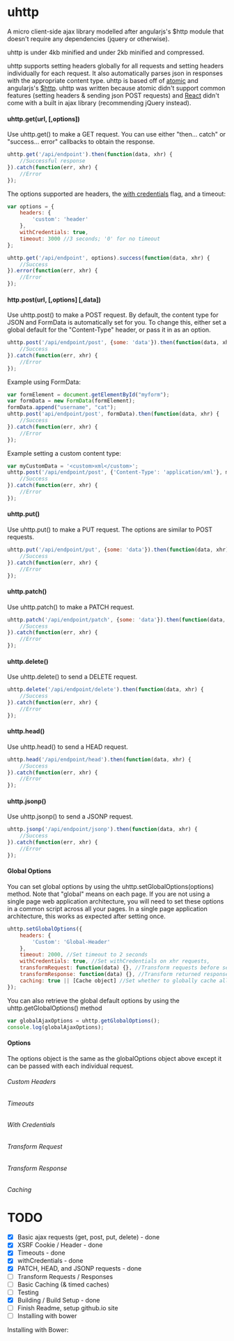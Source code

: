 # uhttp

A micro client-side ajax library modelled after angularjs's $http module that doesn't require any dependencies (jquery or otherwise). 

uhttp is under 4kb minified and under 2kb minified and compressed.

uhttp supports setting headers globally for all requests and setting headers individually for each request. It also automatically parses json in responses with the appropriate content type. uhttp is based off of [atomic](https://github.com/toddmotto/atomic) and angularjs's [$http](https://github.com/angular/angular.js/blob/v1.3.x/src/ng/http.js). uhttp was written because atomic didn't support common features (setting headers & sending json POST requests) and [React](https://facebook.github.io/react/index.html) didn't come with a built in ajax library (recommending jQuery instead).

#### uhttp.get(url, [,options])
Use uhttp.get() to make a GET request. You can use either "then... catch" or "success... error" callbacks to obtain the response.

```javascript
uhttp.get('/api/endpoint').then(function(data, xhr) {
    //Successful response
}).catch(function(err, xhr) {
    //Error
});

```

The options supported are headers, the [with credentials](https://developer.mozilla.org/en-US/docs/Web/HTTP/Access_control_CORS#Requests_with_credentials) flag, and a timeout:

```javascript
var options = {
    headers: {
        'custom': 'header'
    },
    withCredentials: true,
    timeout: 3000 //3 seconds; '0' for no timeout
};

uhttp.get('/api/endpoint', options).success(function(data, xhr) {
    //Success
}).error(function(err, xhr) {
    //Error
});

```

#### http.post(url, [,options] [,data])

Use uhttp.post() to make a POST request. By default, the content type for JSON and FormData is automatically set for you. To change this, either set a global default for the "Content-Type" header, or pass it in as an option.

```javascript
uhttp.post('/api/endpoint/post', {some: 'data'}).then(function(data, xhr) {
    //Success
}).catch(function(err, xhr) {
    //Error
});
```

Example using FormData:
```javascript
var formElement = document.getElementById("myform");
var formData = new FormData(formElement);
formData.append("username", "cat");
uhttp.post('api/endpoint/post', formData).then(function(data, xhr) {
    //Success
}).catch(function(err, xhr) {
    //Error
});
```

Example setting a custom content type:
```javascript
var myCustomData = '<custom>xml</custom>';
uhttp.post('/api/endpoint/post', {'Content-Type': 'application/xml'}, myCustomData).then(function(data, xhr) {
    //Success
}).catch(function(err, xhr) {
    //Error
});
```

#### uhttp.put()

Use uhttp.put() to make a PUT request. The options are similar to POST requests.

```javascript
uhttp.put('/api/endpoint/put', {some: 'data'}).then(function(data, xhr) {
    //Success
}).catch(function(err, xhr) {
    //Error
});
```

#### uhttp.patch()

Use uhttp.patch() to make a PATCH request.

```javascript
uhttp.patch('/api/endpoint/patch', {some: 'data'}).then(function(data, xhr) {
    //Success
}).catch(function(err, xhr) {
    //Error
});
```

#### uhttp.delete()

Use uhttp.delete() to send a DELETE request.

```javascript
uhttp.delete('/api/endpoint/delete').then(function(data, xhr) {
    //Success
}).catch(function(err, xhr) {
    //Error
});
```

#### uhttp.head()

Use uhttp.head() to send a HEAD request.

```javascript
uhttp.head('/api/endpoint/head').then(function(data, xhr) {
    //Success
}).catch(function(err, xhr) {
    //Error
});
```

#### uhttp.jsonp()

Use uhttp.jsonp() to send a JSONP request.

```javascript
uhttp.jsonp('/api/endpoint/jsonp').then(function(data, xhr) {
    //Success
}).catch(function(err, xhr) {
    //Error
});
```

#### Global Options

You can set global options by using the uhttp.setGlobalOptions(options) method. Note that "global" means on each page. If you are not using a single page web application architecture, you will need to set these options in a common script across all your pages. In a single page application architecture, this works as expected after setting once.

```javascript
uhttp.setGlobalOptions({
    headers: {
        'Custom': 'Global-Header'
    },
    timeout: 2000, //Set timeout to 2 seconds
    withCredentials: true, //Set withCredentials on xhr requests,
    transformRequest: function(data) {}, //Transform requests before sending
    transformResponse: function(data) {}, //Transform returned responses
    caching: true || [Cache object] //Set whether to globally cache all requests (not recommended - use individual request options instead)
});
```

You can also retrieve the global default options by using the uhttp.getGlobalOptions() method

```javascript
var globalAjaxOptions = uhttp.getGlobalOptions();
console.log(globalAjaxOptions);
```

#### Options

The options object is the same as the globalOptions object above except it can be passed with each individual request.

###### Custom Headers

###### Timeouts

###### With Credentials

###### Transform Request

###### Transform Response

###### Caching


# TODO
- [x] Basic ajax requests (get, post, put, delete) - done
- [x] XSRF Cookie / Header - done
- [x] Timeouts - done
- [x] withCredentials - done
- [x] PATCH, HEAD, and JSONP requests - done
- [ ] Transform Requests / Responses
- [ ] Basic Caching (& timed caches)
- [ ] Testing
- [x] Building / Build Setup - done
- [ ] Finish Readme, setup github.io site
- [ ] Installing with bower

Installing with Bower:



